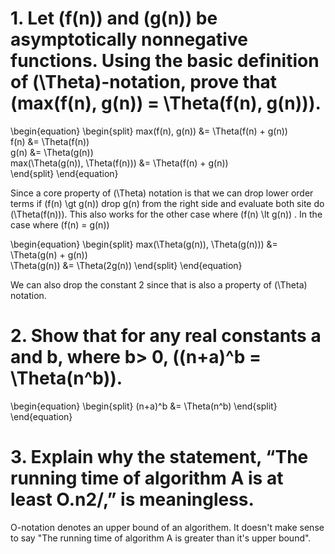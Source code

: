 # 1. Let \(f(n)\) and \(g(n)\) be asymptotically nonnegative functions. Using the basic definition of \(\Theta\)-notation, prove that \(max(f(n), g(n)) = \Theta(f(n), g(n))\).

\begin{equation}
\begin{split}
max(f(n), g(n)) &= \Theta(f(n) + g(n)) \
f(n) &= \Theta(f(n)) \
g(n) &= \Theta(g(n)) \
max(\Theta(g(n)), \Theta(f(n))) &= \Theta(f(n) + g(n)) \
\end{split}
\end{equation}

Since a core property of \(\Theta\) notation is that we can drop lower order terms if
\(f(n) \gt g(n)\)
drop g(n) from the right side and evaluate both site do \(\Theta(f(n))\).
This also works for the other case where
\(f(n) \lt g(n)\)
. In the case where 
\(f(n) = g(n)\)

\begin{equation}
\begin{split}
max(\Theta(g(n)), \Theta(g(n))) &= \Theta(g(n) + g(n)) \
\Theta(g(n)) &= \Theta(2g(n))
\end{split}
\end{equation}

We can also drop the constant 2 since that is also a property of \(\Theta\) notation.

# 2. Show that for any real constants a and b, where b> 0, \((n+a)^b = \Theta(n^b)\).

\begin{equation}
\begin{split}
(n+a)^b &= \Theta(n^b)
\end{split}
\end{equation}

# 3. Explain why the statement, “The running time of algorithm A is at least O.n2/,” is meaningless.
O-notation denotes an upper bound of an algorithem. It doesn't make sense to say "The running time of algorithm A is greater than it's upper bound".
